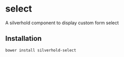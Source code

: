 # select
A silverhold component to display custom form select

## Installation

```sh
bower install silverhold-select
```
